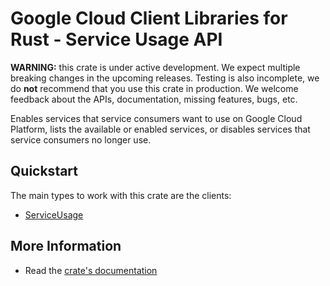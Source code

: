# Google Cloud Client Libraries for Rust - Service Usage API

<!-- Code generated by sidekick. DO NOT EDIT. -->

**WARNING:** this crate is under active development. We expect multiple breaking
changes in the upcoming releases. Testing is also incomplete, we do **not**
recommend that you use this crate in production. We welcome feedback about the
APIs, documentation, missing features, bugs, etc.

Enables services that service consumers want to use on Google Cloud
Platform, lists the available or enabled services, or disables services
that service consumers no longer use.

## Quickstart

The main types to work with this crate are the clients:

* [ServiceUsage](https://docs.rs/gcp-sdk-api-serviceusage-v1/latest/gcp_sdk_api_serviceusage_v1/client/struct.ServiceUsage.html)

## More Information

* Read the [crate's documentation](https://docs.rs/gcp-sdk-api-serviceusage-v1/latest/gcp-sdk-api-serviceusage-v1)
